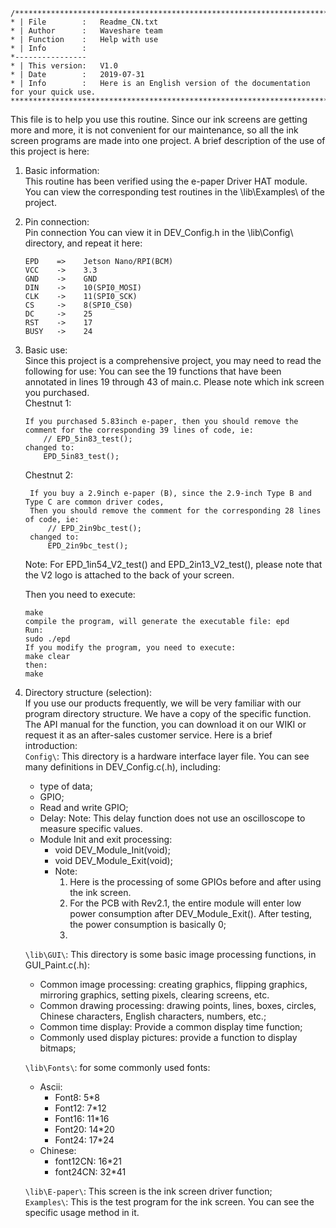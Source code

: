 
```
/*****************************************************************************
* | File      	:   Readme_CN.txt
* | Author      :   Waveshare team
* | Function    :   Help with use
* | Info        :
*----------------
* |	This version:   V1.0
* | Date        :   2019-07-31
* | Info        :   Here is an English version of the documentation for your quick use.
******************************************************************************/
```

This file is to help you use this routine.
Since our ink screens are getting more and more, it is not convenient for our maintenance, so all the ink screen programs are made into one project.
A brief description of the use of this project is here:

1. Basic information:  
This routine has been verified using the e-paper Driver HAT module. 
You can view the corresponding test routines in the \lib\Examples\ 
of the project.

2. Pin connection:  
Pin connection You can view it in DEV_Config.h in the \lib\Config\ directory, and repeat it here:

    ```
    EPD    =>    Jetson Nano/RPI(BCM)
    VCC    ->    3.3
    GND    ->    GND
    DIN    ->    10(SPI0_MOSI)
    CLK    ->    11(SPI0_SCK)
    CS     ->    8(SPI0_CS0)
    DC     ->    25
    RST    ->    17
    BUSY   ->    24
    ```
    
3. Basic use:  
Since this project is a comprehensive project, you may need to read the following for use:
You can see the 19 functions that have been annotated in lines 19 through 43 of main.c.
Please note which ink screen you purchased.  
Chestnut 1:

    ```
    If you purchased 5.83inch e-paper, then you should remove the comment for the corresponding 39 lines of code, ie:
        // EPD_5in83_test();
    changed to:
        EPD_5in83_test();
    ```

	Chestnut 2:

    ```
     If you buy a 2.9inch e-paper (B), since the 2.9-inch Type B and Type C are common driver codes,
     Then you should remove the comment for the corresponding 28 lines of code, ie:
         // EPD_2in9bc_test();
     changed to:
         EPD_2in9bc_test();
    ```
    
	Note: For EPD_1in54_V2_test() and EPD_2in13_V2_test(), please note that the V2 logo is attached to the back of your screen.

	Then you need to execute:

    ```
    make
    compile the program, will generate the executable file: epd
    Run: 
    sudo ./epd
    If you modify the program, you need to execute: 
    make clear
    then:
    make
    ```

4. Directory structure (selection):  
If you use our products frequently, we will be very familiar with our program directory structure. We have a copy of the specific function.
The API manual for the function, you can download it on our WIKI or request it as an after-sales customer service. Here is a brief introduction:  
`Config\`: This directory is a hardware interface layer file. You can see many definitions in DEV_Config.c(.h), including:
	- type of data;
	- GPIO;
	- Read and write GPIO;
	- Delay: Note: This delay function does not use an oscilloscope to measure specific values.
	- Module Init and exit processing:
		- void DEV_Module_Init(void);
		- void DEV_Module_Exit(void);
		- Note:
			1. Here is the processing of some GPIOs before and after using the ink screen.
			2. For the PCB with Rev2.1, the entire module will enter low power consumption after DEV_Module_Exit(). After testing, the power consumption is basically 0;
			3. 
    `\lib\GUI\`: This directory is some basic image processing functions, in GUI_Paint.c(.h):
	- Common image processing: creating graphics, flipping graphics, mirroring graphics, setting pixels, clearing screens, etc.
	- Common drawing processing: drawing points, lines, boxes, circles, Chinese characters, English characters, numbers, etc.;
	- Common time display: Provide a common display time function;
	- Commonly used display pictures: provide a function to display bitmaps;
    
    `\lib\Fonts\`: for some commonly used fonts:
	- Ascii:
		- Font8: 5*8
		- Font12: 7*12
		- Font16: 11*16
		- Font20: 14*20
		- Font24: 17*24
	- Chinese:
		- font12CN: 16*21
		- font24CN: 32*41
        
    `\lib\E-paper\`: This screen is the ink screen driver function;  
    `Examples\`: This is the test program for the ink screen. You can see the specific usage method in it.
